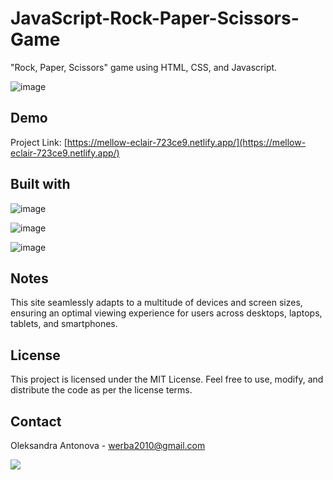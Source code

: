 # JavaScript-Rock-Paper-Scissors-Game
"Rock, Paper, Scissors" game using HTML, CSS, and Javascript.

![image](https://github.com/risyaalex/JavaScript-Rock-Paper-Scissors-Game/assets/140414559/2438a291-3321-4ac5-b90c-79b94293bd95)


## Demo

Project Link: [https://mellow-eclair-723ce9.netlify.app/](https://mellow-eclair-723ce9.netlify.app/)

## Built with

![image](https://github.com/risyaalex/Restaurant-Website/assets/140414559/3b261f4a-159f-46b7-800c-0cf2e505ed0f)

![image](https://github.com/risyaalex/Restaurant-Website/assets/140414559/d76dd37d-2c72-4598-8858-66476fdad39f)

![image](https://github.com/risyaalex/Restaurant-Website/assets/140414559/cc7d1d93-a06c-4151-b6d0-43cbe00998ec)

## Notes
This site seamlessly adapts to a multitude of devices and screen sizes, ensuring an optimal viewing experience for users across desktops, laptops, tablets, and smartphones.

## License
This project is licensed under the MIT License. Feel free to use, modify, and distribute the code as per the license terms.

## Contact
Oleksandra Antonova - werba2010@gmail.com

![](https://github-profile-summary-cards.vercel.app/api/cards/profile-details?username=risyaalex&theme=solarized_dark)
